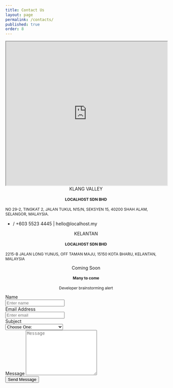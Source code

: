 ```yaml
---
title: Contact Us
layout: page
permalink: /contacts/
published: true
order: 8
---
```


<center><iframe class="mb-3" src="https://www.google.com/maps/embed?pb=!1m18!1m12!1m3!1d3984.1122379979593!2d101.52209721429934!3d3.0646568977682502!2m3!1f0!2f0!3f0!3m2!1i1024!2i768!4f13.1!3m3!1m2!1s0x31cc529d53b27b21%3A0xfc01735c6cc2bf89!2sLocalhost+Sdn.+Bhd.!5e0!3m2!1sen!2smy!4v1508388710408" width="100%" height="450"  style="border:10" allowfullscreen></iframe></center>
<div class ="card-deck mb-3">
  <div class="card mb-3" >
    <center class="card-header">KLANG VALLEY</center>
    <div class="card-body" style="font-size: 12px;">
      <center class="card-title"><h4>LOCALHOST SDN BHD</h4></center>
      <p class="card-text">
      NO 29-2, TINGKAT 2, JALAN TUKUL N15/N,
      SEKSYEN 15, 40200 SHAH ALAM,
      SELANGOR, MALAYSIA.</p>
    </div>
    <ul class="list-group list-group-flush">
      <li class="list-group-item">
        <span><i class="fa fa-phone"></i> / <i class="fa fa-fax"></i> +603 5523 4445</span> |
        <span><i class="fa fa-envelope"></i> hello@localhost.my</span>
      </li>
    </ul>
  </div>
  <div class="card mb-3" >
    <center class="card-header">KELANTAN</center>
    <div class="card-body" style="font-size: 12px">
      <center class="card-title"><h4>LOCALHOST SDN BHD</h4></center>
      <p class="card-text">
      2215-B JALAN LONG YUNUS,
      OFF TAMAN MAJU,
      15150 KOTA BHARU,
      KELANTAN, MALAYSIA</p>
    </div>
  </div>
  <div class="card mb-3" >
    <center class="card-header">Coming Soon</center>
    <div class="card-body" style="font-size: 12px">
      <center class="card-title"><h4>Many to come</h4>
      <p class="card-text">Developer brainstorming alert</p></center>
    </div>
  </div>
</div>

<div class ="card mb-3">
  <div class="card-body">
    <form>
      <div class="row">
        <div class="col-md-6">
            <div class="form-group">
              <label for="name">Name</label>
              <div class="input-group">
                <span class="input-group-addon"><i class="fa fa-address-card-o"></i>
                </span>
                <input type="text" class="form-control" id="name" placeholder="Enter name" required="required" />
              </div>
            </div>
            <div class="form-group">
              <label for="email">Email Address</label>
              <div class="input-group">
                <span class="input-group-addon"><i class="fa fa-envelope-o"></i>
                </span>
                <input type="email" class="form-control" id="email" placeholder="Enter email" required="required" />
              </div>
            </div>
            <div class="form-group">
              <label for="subject">Subject</label>
              <div class="input-group">
                <span class="input-group-addon"><i class="fa fa-check"></i>
                </span>
                <select id="subject" name="subject" class="form-control" required="required">
                <option value="na" selected="">Choose One:</option>
                <option value="service">General Customer Service</option>
                <option value="suggestions">Suggestions</option>
                <option value="product">Product Support</option>
              </select>
              </div>
            </div>
        </div>
        <div class="col-md-6">
          <div class="form-group">
            <label for="name">Message</label>
            <textarea name="message" id="message" class="form-control" rows="9" cols="25" required="required" placeholder="Message"></textarea>
          </div>
        </div>
        <div class="col-md-12">
            <button type="submit" class="btn btn-primary pull-right btn-sm" id="btnContactUs"> Send Message</button>
        </div>
      </div>
    </form>
  </div>
</div>
